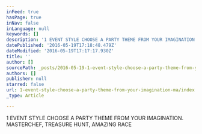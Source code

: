 ```yaml
---
inFeed: true
hasPage: true
inNav: false
inLanguage: null
keywords: []
description: '1 EVENT STYLE CHOOSE A PARTY THEME FROM YOUR IMAGINATION. MASTERCHEF, TREASURE HUNT, AMAZING RACE'
datePublished: '2016-05-19T17:18:48.479Z'
dateModified: '2016-05-19T17:17:17.930Z'
title: ''
author: []
sourcePath: _posts/2016-05-19-1-event-style-choose-a-party-theme-from-your-imagination-ma.md
authors: []
publisher: null
starred: false
url: 1-event-style-choose-a-party-theme-from-your-imagination-ma/index.html
_type: Article

---
```

1 EVENT STYLE CHOOSE A PARTY THEME FROM YOUR IMAGINATION. MASTERCHEF, TREASURE HUNT, AMAZING RACE